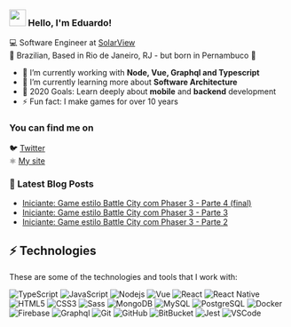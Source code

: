 ### <img src="https://media.giphy.com/media/hvRJCLFzcasrR4ia7z/giphy.gif" width="30px"> Hello, I'm Eduardo!

💻 Software Engineer at [SolarView](https://solarview.com.br/) <br>
🏡 Brazilian, Based in Rio de Janeiro, RJ - but born in Pernambuco 🌅

- 🔭 I’m currently working with **Node, Vue, Graphql and Typescript**
- 🌱 I’m currently learning more about **Software Architecture**
- 🥅 2020 Goals: Learn deeply about **mobile** and **backend** development
- ⚡ Fun fact: I make games for over 10 years

### You can find me on

🐦 [Twitter](https://bit.ly/twitter-dantasdev) <br>
⚛️ [My site](https://bit.ly/dantasdev) <br>

### 📕 Latest Blog Posts

<!-- BLOG:START -->
- [Iniciante: Game estilo Battle City com Phaser 3 - Parte 4 (final)](https://blog.dantasdev.com/iniciante-game-estilo-battle-city-com-phaser-3-parte-4-final/)
- [Iniciante: Game estilo Battle City com Phaser 3 - Parte 3](https://blog.dantasdev.com/iniciante-game-estilo-battle-city-com-phaser-3-parte-3/)
- [Iniciante: Game estilo Battle City com Phaser 3 - Parte 2](https://blog.dantasdev.com/iniciante-game-estilo-battle-city-com-phaser-3-parte-2/)
<!-- BLOG:END -->

## ⚡ Technologies

These are some of the technologies and tools that I work with:

![TypeScript](https://img.shields.io/badge/-TypeScript-007ACC?style=flat-square&logo=typescript)
![JavaScript](https://img.shields.io/badge/-JavaScript-black?style=flat-square&logo=javascript)
![Nodejs](https://img.shields.io/badge/-Nodejs-339933?style=flat-square&logo=Node.js&logoColor=white)
![Vue](https://img.shields.io/badge/-Vue-339933?style=flat-square&logo=Vue.js&logoColor=white)
![React](https://img.shields.io/badge/-React-61dafb?style=flat-square&logo=React&logoColor=white)
![React Native](https://img.shields.io/badge/-React%20Native-7159c1?style=flat-square&logo=React&logoColor=white)
![HTML5](https://img.shields.io/badge/-HTML5-E34F26?style=flat-square&logo=html5&logoColor=white)
![CSS3](https://img.shields.io/badge/-CSS3-1572B6?style=flat-square&logo=css3)
![Sass](https://img.shields.io/badge/-Sass-CC6699?style=flat-square&logo=sass&logoColor=white)
![MongoDB](https://img.shields.io/badge/-MongoDB-black?style=flat-square&logo=mongodb)
![MySQL](https://img.shields.io/badge/-MySQL-4479A1?style=flat-square&logo=mysql&logoColor=white)
![PostgreSQL](https://img.shields.io/badge/-PostgreSQL-336791?style=flat-square&logo=postgresql&logoColor=white)
![Docker](https://img.shields.io/badge/-Docker-2496ED?style=flat-square&logo=docker&logoColor=white)
![Firebase](https://img.shields.io/badge/Firebase-FFCA28?style=flat-square&logo=firebase&logoColor=white)
![Graphql](https://img.shields.io/badge/-Grapqhl-D64292?style=flat-square&logo=Graphql&logoColor=white)
![Git](https://img.shields.io/badge/-Git-black?style=flat-square&logo=git)
![GitHub](https://img.shields.io/badge/-GitHub-181717?style=flat-square&logo=github)
![BitBucket](https://img.shields.io/badge/-BitBucket-darkblue?style=flat-square&logo=bitbucket)
![Jest](https://img.shields.io/badge/-Jest-f00?style=flat-square&logo=jest&logoColor=white)
![VSCode](https://img.shields.io/badge/-VSCode-007ACC?style=flat-square&logo=visual-studio-code&logoColor=white)
